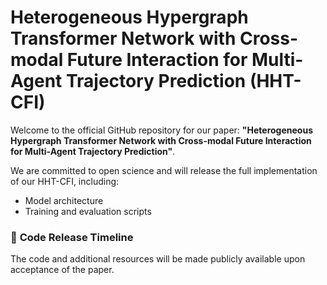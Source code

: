# Heterogeneous Hypergraph Transformer Network with Cross-modal Future Interaction for Multi-Agent Trajectory Prediction (HHT-CFI)

Welcome to the official GitHub repository for our paper: **"Heterogeneous Hypergraph Transformer Network with Cross-modal Future Interaction for Multi-Agent Trajectory Prediction"**. 

We are committed to open science and will release the full implementation of our HHT-CFI, including:
- Model architecture
- Training and evaluation scripts

### 📢 **Code Release Timeline**
The code and additional resources will be made publicly available upon acceptance of the paper.
